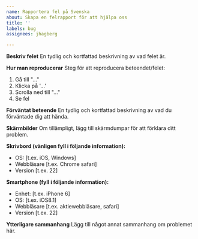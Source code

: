 ```yaml
---
name: Rapportera fel på Svenska
about: Skapa en felrapport för att hjälpa oss
title: ''
labels: bug
assignees: jhagberg

---
```


**Beskriv felet**
En tydlig och kortfattad beskrivning av vad felet är.

**Hur man reproducerar**
Steg för att reproducera beteendet/felet:
1. Gå till "..."
2. Klicka på '...'
3. Scrolla ned till "..."
4. Se fel

**Förväntat beteende**
En tydlig och kortfattad beskrivning av vad du förväntade dig att hända.

**Skärmbilder**
Om tillämpligt, lägg till skärmdumpar för att förklara ditt problem.

**Skrivbord (vänligen fyll i följande information):**
  - OS: [t.ex. iOS, Windows]
  - Webbläsare [t.ex. Chrome safari]
  - Version [t.ex. 22]

**Smartphone (fyll i följande information):**
  - Enhet: [t.ex. iPhone 6]
  - OS: [t.ex. iOS8.1]
  - Webbläsare [t.ex. aktiewebbläsare, safari]
  - Version [t.ex. 22]

**Ytterligare sammanhang**
Lägg till något annat sammanhang om problemet här.
